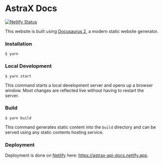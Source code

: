 # AstraX Docs

[![Netlify Status](https://api.netlify.com/api/v1/badges/8ba4fb0d-912e-44f5-ad6f-e1e42d1a88e0/deploy-status)](https://app.netlify.com/sites/astrax-api-docs/deploys)

This website is built using [Docusaurus 2](https://docusaurus.io/), a modern static website generator.

### Installation

```
$ yarn
```

### Local Development

```
$ yarn start
```

This command starts a local development server and opens up a browser window. Most changes are reflected live without having to restart the server.

### Build

```
$ yarn build
```

This command generates static content into the `build` directory and can be served using any static contents hosting service.

### Deployment

Deployment is done on [Netlify](https://netlify.com) here: https://astrax-api-docs.netlify.app.
